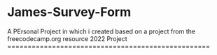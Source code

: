 # James-Survey-Form
A PErsonal Project in which i created based on a project from the freecodecamp.org resource
2022 Project ==================================================
